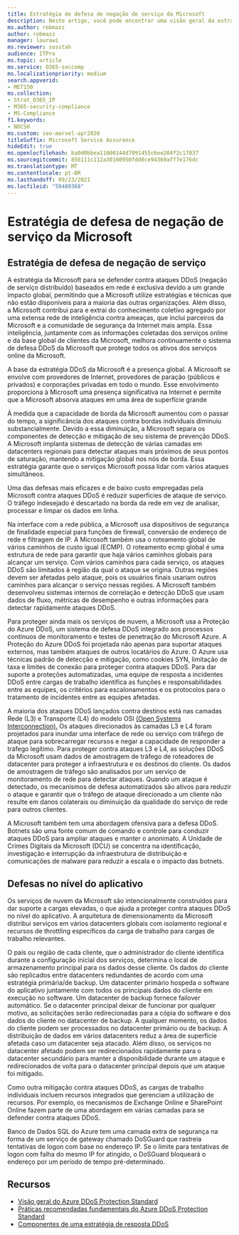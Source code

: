 ```yaml
---
title: Estratégia de defesa de negação de serviço da Microsoft
description: Neste artigo, você pode encontrar uma visão geral da estratégia de defesa da Microsoft para ataques de negação de serviço (DoS).
ms.author: robmazz
author: robmazz
manager: laurawi
ms.reviewer: sosstah
audience: ITPro
ms.topic: article
ms.service: O365-seccomp
ms.localizationpriority: medium
search.appverid:
- MET150
ms.collection:
- Strat_O365_IP
- M365-security-compliance
- MS-Compliance
f1.keywords:
- NOCSH
ms.custom: seo-marvel-apr2020
titleSuffix: Microsoft Service Assurance
hideEdit: true
ms.openlocfilehash: ba0d0bbea11000144d7091455c6ee204f2c17037
ms.sourcegitcommit: 856111c112a30160950fdd0ce94369aff7e176dc
ms.translationtype: MT
ms.contentlocale: pt-BR
ms.lasthandoff: 09/23/2021
ms.locfileid: "59489368"
---
```

# <a name="microsoft-denial-of-service-defense-strategy"></a>Estratégia de defesa de negação de serviço da Microsoft

## <a name="denial-of-service-defense-strategy"></a>Estratégia de defesa de negação de serviço

A estratégia da Microsoft para se defender contra ataques DDoS (negação de serviço distribuído) baseados em rede é exclusiva devido a um grande impacto global, permitindo que a Microsoft utilize estratégias e técnicas que não estão disponíveis para a maioria das outras organizações. Além disso, a Microsoft contribui para e extrai do conhecimento coletivo agregado por uma extensa rede de inteligência contra ameaças, que inclui parceiros da Microsoft e a comunidade de segurança da Internet mais ampla. Essa inteligência, juntamente com as informações coletadas dos serviços online e da base global de clientes da Microsoft, melhora continuamente o sistema de defesa DDoS da Microsoft que protege todos os ativos dos serviços online da Microsoft.

A base da estratégia DDoS da Microsoft é a presença global. A Microsoft se envolve com provedores de Internet, provedores de paração (públicos e privados) e corporações privadas em todo o mundo. Esse envolvimento proporciona à Microsoft uma presença significativa na Internet e permite que a Microsoft absorva ataques em uma área de superfície grande

À medida que a capacidade de borda da Microsoft aumentou com o passar do tempo, a significância dos ataques contra bordas individuais diminuiu substancialmente. Devido a essa diminuição, a Microsoft separa os componentes de detecção e mitigação de seu sistema de prevenção DDoS. A Microsoft implanta sistemas de detecção de várias camadas em datacenters regionais para detectar ataques mais próximos de seus pontos de saturação, mantendo a mitigação global nos nós de borda. Essa estratégia garante que o serviços Microsoft possa lidar com vários ataques simultâneos.

Uma das defesas mais eficazes e de baixo custo empregadas pela Microsoft contra ataques DDoS é reduzir superfícies de ataque de serviço. O tráfego indesejado é descartado na borda da rede em vez de analisar, processar e limpar os dados em linha.

Na interface com a rede pública, a Microsoft usa dispositivos de segurança de finalidade especial para funções de firewall, conversão de endereço de rede e filtragem de IP. A Microsoft também usa o roteamento global de vários caminhos de custo igual (ECMP). O roteamento ecmp global é uma estrutura de rede para garantir que haja vários caminhos globais para alcançar um serviço. Com vários caminhos para cada serviço, os ataques DDoS são limitados à região da qual o ataque se origina. Outras regiões devem ser afetadas pelo ataque, pois os usuários finais usariam outros caminhos para alcançar o serviço nessas regiões. A Microsoft também desenvolveu sistemas internos de correlação e detecção DDoS que usam dados de fluxo, métricas de desempenho e outras informações para detectar rapidamente ataques DDoS.

Para proteger ainda mais os serviços de nuvem, a Microsoft usa a Proteção do Azure DDoS, um sistema de defesa DDoS integrado aos processos contínuos de monitoramento e testes de penetração do Microsoft Azure. A Proteção do Azure DDoS foi projetada não apenas para suportar ataques externos, mas também ataques de outros locatários do Azure. O Azure usa técnicas padrão de detecção e mitigação, como cookies SYN, limitação de taxa e limites de conexão para proteger contra ataques DDoS. Para dar suporte a proteções automatizadas, uma equipe de resposta a incidentes DDoS entre cargas de trabalho identifica as funções e responsabilidades entre as equipes, os critérios para escalonamentos e os protocolos para o tratamento de incidentes entre as equipes afetadas.

A maioria dos ataques DDoS lançados contra destinos está nas camadas Rede (L3) e Transporte (L4) do modelo OSI [(Open Systems Interconnection).](/windows-hardware/drivers/network/windows-network-architecture-and-the-osi-model) Os ataques direcionados às camadas L3 e L4 foram projetados para inundar uma interface de rede ou serviço com tráfego de ataque para sobrecarregar recursos e negar a capacidade de responder a tráfego legítimo. Para proteger contra ataques L3 e L4, as soluções DDoS da Microsoft usam dados de amostragem de tráfego de roteadores de datacenter para proteger a infraestrutura e os destinos do cliente. Os dados de amostragem de tráfego são analisados por um serviço de monitoramento de rede para detectar ataques. Quando um ataque é detectado, os mecanismos de defesa automatizados são ativos para reduzir o ataque e garantir que o tráfego de ataque direcionado a um cliente não resulte em danos colaterais ou diminuição da qualidade do serviço de rede para outros clientes.

A Microsoft também tem uma abordagem ofensiva para a defesa DDoS. Botnets são uma fonte comum de comando e controle para conduzir ataques DDoS para ampliar ataques e manter o anonimato. A Unidade de Crimes Digitais da Microsoft (DCU) se concentra na identificação, investigação e interrupção da infraestrutura de distribuição e comunicações de malware para reduzir a escala e o impacto das botnets.

## <a name="application-level-defenses"></a>Defesas no nível do aplicativo

Os serviços de nuvem da Microsoft são intencionalmente construídos para dar suporte a cargas elevadas, o que ajuda a proteger contra ataques DDoS no nível do aplicativo. A arquitetura de dimensionamento da Microsoft distribui serviços em vários datacenters globais com isolamento regional e recursos de throttling específicos da carga de trabalho para cargas de trabalho relevantes.

O país ou região de cada cliente, que o administrador do cliente identifica durante a configuração inicial dos serviços, determina o local de armazenamento principal para os dados desse cliente. Os dados do cliente são replicados entre datacenters redundantes de acordo com uma estratégia primária/de backup. Um datacenter primário hospeda o software do aplicativo juntamente com todos os principais dados do cliente em execução no software. Um datacenter de backup fornece failover automático. Se o datacenter principal deixar de funcionar por qualquer motivo, as solicitações serão redirecionadas para a cópia do software e dos dados do cliente no datacenter de backup. A qualquer momento, os dados do cliente podem ser processados no datacenter primário ou de backup. A distribuição de dados em vários datacenters reduz a área de superfície afetada caso um datacenter seja atacado. Além disso, os serviços no datacenter afetado podem ser redirecionados rapidamente para o datacenter secundário para manter a disponibilidade durante um ataque e redirecionados de volta para o datacenter principal depois que um ataque foi mitigado.

Como outra mitigação contra ataques DDoS, as cargas de trabalho individuais incluem recursos integrados que gerenciam a utilização de recursos. Por exemplo, os mecanismos de Exchange Online e SharePoint Online fazem parte de uma abordagem em várias camadas para se defender contra ataques DDoS.

Banco de Dados SQL do Azure tem uma camada extra de segurança na forma de um serviço de gateway chamado DoSGuard que rastreia tentativas de logon com base no endereço IP. Se o limite para tentativas de logon com falha do mesmo IP for atingido, o DoSGuard bloqueará o endereço por um período de tempo pré-determinado.

## <a name="resources"></a>Recursos

- [Visão geral do Azure DDoS Protection Standard](/azure/ddos-protection/ddos-protection-overview)
- [Práticas recomendadas fundamentais do Azure DDoS Protection Standard](/azure/ddos-protection/fundamental-best-practices)
- [Componentes de uma estratégia de resposta DDoS](/azure/ddos-protection/ddos-response-strategy)
